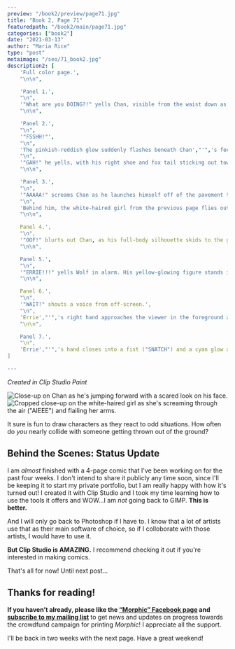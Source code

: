 ```yaml
---
preview: "/book2/preview/page71.jpg"
title: "Book 2, Page 71"
featuredpath: "/book2/main/page71.jpg"
categories: ["book2"]
date: "2021-03-13"
author: "Maria Rice"
type: "post"
metaimage: "/seo/71_book2.jpg"
description2: [
    'Full color page.',
    "\n\n",

    'Panel 1.',
    "\n",
    '"What are you DOING?!" yells Chan, visible from the waist down as he rushes forward toward the right side of the panel. Neither of his red tennis shoes touch the sunlit pavement. A small, pinkish-reddish glow appears on the ground just at the right panel border.',
    "\n\n",

    'Panel 2.',
    "\n",
    '"FSSHH!"',
    "\n",
    'The pinkish-reddish glow suddenly flashes beneath Chan',"'",'s feet as he haphazardly leaps over it.',
    "\n",
    '"GAH!" he yells, with his right shoe and fox tail sticking out towards the left side of the panel.',
    "\n\n",

    'Panel 3.',
    "\n",
    '"AAAAA!" screams Chan as he launches himself off of the pavement towards the viewer, his eyes widened and arms raised.',
    "\n",
    'Behind him, the white-haired girl from the previous page flies out of the pinkish-reddish glow with a scream ("AIEEEE!"), her long hair trailing behind her and her arms flailing. Her trajectory back to the pinkish-reddish glow shows a gloved, black-veined arm emerging from the ground, as though it threw the white-haired girl out of the ground.',
    "\n\n",

    Panel 4.',
    "\n",
    '"OOF!" blurts out Chan, as his full-body silhouette skids to the ground. The force of the fall sends his hood over his head and his tail swinging forward. He holds himself up with his knees and elbows to the pavement.',
    "\n\n",

    Panel 5.',
    "\n",
    '"ERRIE!!!" yells Wolf in alarm. His yellow-glowing figure stands in the foreground at the left side of the panel with his back to the viewer. Visible from the shoulders, up, he peers at Errie',"'",'s silhouette in the background. She rushes toward the left, making a beeline for a small dot on the pavement.',
    "\n\n",

    Panel 6.',
    "\n",
    '"WAIT!" shouts a voice from off-screen.',
    "\n",
    'Errie',"'",'s right hand approaches the viewer in the foreground as she reaches for the white, marble-shaped stone sitting on the rocky ground. She towers in mid-step in the background, with only her right leg in view as she slides forward. Her red hair trails behind her frightened, but determined, face.',
    "\n\n",

    Panel 7.',
    "\n",
    'Errie',"'",'s hand closes into a fist ("SNATCH") and a cyan glow appears around it, emitting a soft rushing sound ("FSHHH").',
]

---
```


_Created in Clip Studio Paint_

![Close-up on Chan as he's jumping forward with a scared look on his face.](/embed/chan_is_alarmed.jpg)
![Cropped close-up on the white-haired girl as she's screaming through the air ("AIEEE") and flailing her arms.](/embed/kiri_is_screaming.jpg)

It sure is fun to draw characters as they react to odd situations. How often do _you_ nearly collide with someone getting thrown out of the ground?

## Behind the Scenes: Status Update

I am _almost_ finished with a 4-page comic that I've been working on for the past four weeks. I don't intend to share it publicly any time soon, since I'll be keeping it to start my private portfolio, but I am really happy with how it's turned out! I created it with Clip Studio and I took my time learning how to use the tools it offers and WOW...I am _not_ going back to GIMP. **This is better.**

And I will only go back to Photoshop if I have to. I know that a lot of artists use that as their main software of choice, so if I colloborate with those artists, I would have to use it. 

**But Clip Studio is AMAZING.** I recommend checking it out if you're interested in making comics.

That's all for now! Until next post...

## Thanks for reading!

**If you haven’t already, please like the [“Morphic” Facebook page](https://www.facebook.com/MorphicGraphicNovel/) and [subscribe to my mailing list](http://eepurl.com/g8TzPb)** to get news and updates on progress towards the crowdfund campaign for printing _Morphic_!
I appreciate all the support. 

I'll be back in two weeks with the next page. Have a great weekend!

